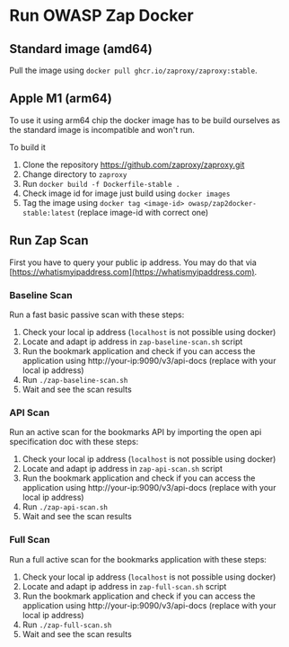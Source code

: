 # Run OWASP Zap Docker

## Standard image (amd64)

Pull the image using `docker pull ghcr.io/zaproxy/zaproxy:stable`.

## Apple M1 (arm64)

To use it using arm64 chip the docker image has to be build ourselves as the standard image is incompatible and won't run.

To build it

1. Clone the repository https://github.com/zaproxy/zaproxy.git
2. Change directory to `zaproxy`
3. Run `docker build -f Dockerfile-stable .`
4. Check image id for image just build using `docker images`
5. Tag the image using `docker tag <image-id> owasp/zap2docker-stable:latest` (replace image-id with correct one)

## Run Zap Scan

First you have to query your public ip address.
You may do that via [https://whatismyipaddress.com](https://whatismyipaddress.com).

### Baseline Scan

Run a fast basic passive scan with these steps:

1. Check your local ip address (`localhost` is not possible using docker)
2. Locate and adapt ip address in `zap-baseline-scan.sh` script
3. Run the bookmark application and check if you can access the application using http://your-ip:9090/v3/api-docs (replace with your local ip address)
4. Run `./zap-baseline-scan.sh`
5. Wait and see the scan results

### API Scan

Run an active scan for the bookmarks API by importing the open api specification doc with these steps:

1. Check your local ip address (`localhost` is not possible using docker)
2. Locate and adapt ip address in `zap-api-scan.sh` script
3. Run the bookmark application and check if you can access the application using http://your-ip:9090/v3/api-docs (replace with your local ip address)
4. Run `./zap-api-scan.sh`
5. Wait and see the scan results

### Full Scan

Run a full active scan for the bookmarks application with these steps:

1. Check your local ip address (`localhost` is not possible using docker)
2. Locate and adapt ip address in `zap-full-scan.sh` script
3. Run the bookmark application and check if you can access the application using http://your-ip:9090/v3/api-docs (replace with your local ip address)
4. Run `./zap-full-scan.sh`
5. Wait and see the scan results